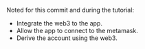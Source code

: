 Noted for this commit and during the tutorial:
- Integrate the web3 to the app.
- Allow the app to connect to the metamask.
- Derive the account using the web3.